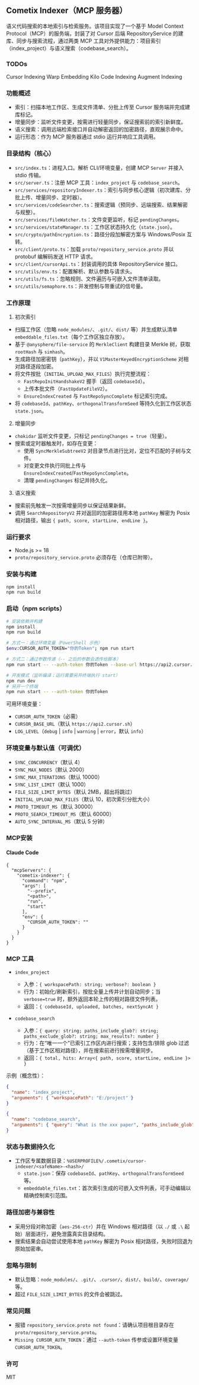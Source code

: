 ## Cometix Indexer（MCP 服务器）

语义代码搜索的本地索引与检索服务。该项目实现了一个基于 Model Context Protocol（MCP）的服务端，封装了对 Cursor 后端 RepositoryService 的建库、同步与搜索流程，通过两类 MCP 工具对外提供能力：项目索引（index_project）与语义搜索（codebase_search）。

### TODOs
Cursor Indexing
Warp Embedding
Kilo Code Indexing
Augment Indexing

### 功能概述
- 索引：扫描本地工作区、生成文件清单、分批上传至 Cursor 服务端并完成建库标记。
- 增量同步：监听文件变更，按需进行轻量同步，保证搜索前的索引新鲜度。
- 语义搜索：调用远端检索接口并自动解密返回的加密路径，直观展示命中。
- 运行形态：作为 MCP 服务器通过 stdio 运行并响应工具调用。

### 目录结构（核心）
- `src/index.ts`：进程入口。解析 CLI/环境变量，创建 MCP `Server` 并接入 stdio 传输。
- `src/server.ts`：注册 MCP 工具：`index_project` 与 `codebase_search`。
- `src/services/repositoryIndexer.ts`：索引与同步核心逻辑（初次建库、分批上传、增量同步、定时器）。
- `src/services/codeSearcher.ts`：搜索逻辑（预同步、远端搜索、结果解密与规整）。
- `src/services/fileWatcher.ts`：文件变更监听，标记 `pendingChanges`。
- `src/services/stateManager.ts`：工作区状态持久化（`state.json`）。
- `src/crypto/pathEncryption.ts`：路径分段加解密方案与 Windows/Posix 互转。
- `src/client/proto.ts`：加载 `proto/repository_service.proto` 并以 protobuf 编解码发送 HTTP 请求。
- `src/client/cursorApi.ts`：封装调用的具体 RepositoryService 接口。
- `src/utils/env.ts`：配置解析、默认参数与请求头。
- `src/utils/fs.ts`：忽略规则、文件遍历与可嵌入文件清单读取。
- `src/utils/semaphore.ts`：并发控制与带重试的信号量。

### 工作原理
1) 初次索引
- 扫描工作区（忽略 `node_modules/`、`.git/`、`dist/` 等）并生成默认清单 `embeddable_files.txt`（每个工作区独立存放）。
- 基于 `@anysphere/file-service` 的 `MerkleClient` 构建目录 Merkle 树，获取 `rootHash` 与 `simhash`。
- 生成路径加密密钥（`pathKey`），并以 `V1MasterKeyedEncryptionScheme` 对相对路径逐段加密。
- 将文件按批（`INITIAL_UPLOAD_MAX_FILES`）执行完整流程：
  - `FastRepoInitHandshakeV2` 握手（返回 `codebaseId`）。
  - 上传本批文件（`FastUpdateFileV2`）。
  - `EnsureIndexCreated` 与 `FastRepoSyncComplete` 标记索引完成。
- 将 `codebaseId`、`pathKey`、`orthogonalTransformSeed` 等持久化到工作区状态 `state.json`。

2) 增量同步
- `chokidar` 监听文件变更，只标记 `pendingChanges = true`（轻量）。
- 搜索或定时器触发时，如存在变更：
  - 使用 `SyncMerkleSubtreeV2` 对目录节点进行比对，定位不匹配的子树与文件。
  - 对变更文件执行同批上传与 `EnsureIndexCreated`/`FastRepoSyncComplete`。
  - 清理 `pendingChanges` 标记并持久化。

3) 语义搜索
- 搜索前先触发一次按需增量同步以保证结果新鲜。
- 调用 `SearchRepositoryV2` 并对返回的加密路径用本地 `pathKey` 解密为 Posix 相对路径，输出 `{ path, score, startLine, endLine }`。

### 运行要求
- Node.js >= 18
- `proto/repository_service.proto` 必须存在（仓库已附带）。

### 安装与构建
```bash
npm install
npm run build
```

### 启动（npm scripts）
```bash
# 安装依赖并构建
npm install
npm run build

# 方式一：通过环境变量（PowerShell 示例）
$env:CURSOR_AUTH_TOKEN="你的Token"; npm run start

# 方式二：通过参数传递（-- 之后的参数会透传给脚本）
npm run start -- --auth-token 你的Token --base-url https://api2.cursor.sh --log-level info

# 开发模式（监听编译；运行需要另开终端执行 start）
npm run dev
# 另开一个终端
npm run start -- --auth-token 你的Token
```
可用环境变量：
- `CURSOR_AUTH_TOKEN`（必需）
- `CURSOR_BASE_URL`（默认 `https://api2.cursor.sh`）
- `LOG_LEVEL`（`debug` | `info` | `warning` | `error`，默认 `info`）

### 环境变量与默认值（可调优）
- `SYNC_CONCURRENCY`（默认 4）
- `SYNC_MAX_NODES`（默认 2000）
- `SYNC_MAX_ITERATIONS`（默认 10000）
- `SYNC_LIST_LIMIT`（默认 1000）
- `FILE_SIZE_LIMIT_BYTES`（默认 2MB，超出将跳过）
- `INITIAL_UPLOAD_MAX_FILES`（默认 10，初次索引分批大小）
- `PROTO_TIMEOUT_MS`（默认 30000）
- `PROTO_SEARCH_TIMEOUT_MS`（默认 60000）
- `AUTO_SYNC_INTERVAL_MS`（默认 5 分钟）

### MCP安装
#### Claude Code
```
{
  "mcpServers": {
    "cometix-indexer": {
      "command": "npm",
      "args": [
        "--prefix",
        "<path>",
        "run",
        "start"
      ],
      "env": {
        "CURSOR_AUTH_TOKEN": ""
      }
    }
  }
}
```

### MCP 工具
- `index_project`
  - 入参：`{ workspacePath: string; verbose?: boolean }`
  - 行为：初始化/刷新索引，按批全量上传并计划自动同步；当 `verbose=true` 时，额外返回本轮上传的相对路径文件列表。
  - 返回：`{ codebaseId, uploaded, batches, nextSyncAt }`

- `codebase_search`
  - 入参：`{ query: string; paths_include_glob?: string; paths_exclude_glob?: string; max_results?: number }`
  - 行为：在“唯一一个”已索引工作区内进行搜索；支持包含/排除 glob 过滤（基于工作区相对路径），并在搜索前进行按需增量同步。
  - 返回：`{ total, hits: Array<{ path, score, startLine, endLine }> }`

示例（概念性）：
```json
{
  "name": "index_project",
  "arguments": { "workspacePath": "E:/project" }
}
```
```json
{
  "name": "codebase_search",
  "arguments": { "query": "What is the xxx paper", "paths_include_glob": "src/**/*.rs", "paths_exclude_glob": "**/tests/**", "max_results": 50 }
}
```

### 状态与数据持久化
- 工作区专属数据目录：`%USERPROFILE%/.cometix/cursor-indexer/<safeName>-<hash>/`
  - `state.json`：保存 `codebaseId`、`pathKey`、`orthogonalTransformSeed` 等。
  - `embeddable_files.txt`：首次索引生成的可嵌入文件列表，可手动编辑以精确控制索引范围。

### 路径加密与兼容性
- 采用分段对称加密（`aes-256-ctr`）并在 Windows 相对路径（以 `./` 或 `.\` 起始）层面进行，避免泄露真实目录结构。
- 搜索结果会自动尝试使用本地 `pathKey` 解密为 Posix 相对路径，失败时回退为原始加密串。

### 忽略与限制
- 默认忽略：`node_modules/`、`.git/`、`.cursor/`、`dist/`、`build/`、`coverage/` 等。
- 超过 `FILE_SIZE_LIMIT_BYTES` 的文件会被跳过。

### 常见问题
- 报错 `repository_service.proto not found`：请确认项目根目录存在 `proto/repository_service.proto`。
- `Missing CURSOR_AUTH_TOKEN`：通过 `--auth-token` 传参或设置环境变量 `CURSOR_AUTH_TOKEN`。

### 许可
MIT


